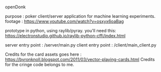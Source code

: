 openDonk

purpose : poker client/server application for machine learning experiments.
footage : https://www.youtube.com/watch?v=osxyx6oaBag

prototype in python, using raylib/pyray. you'll need this: 
https://electronstudio.github.io/raylib-python-cffi/index.html

server entry point : /server/main.py
client entry point : /client/main_client.py

Credits for the card assets goes here :
https://byronknoll.blogspot.com/2011/03/vector-playing-cards.html
Credits for the cringe code belongs to me. 
